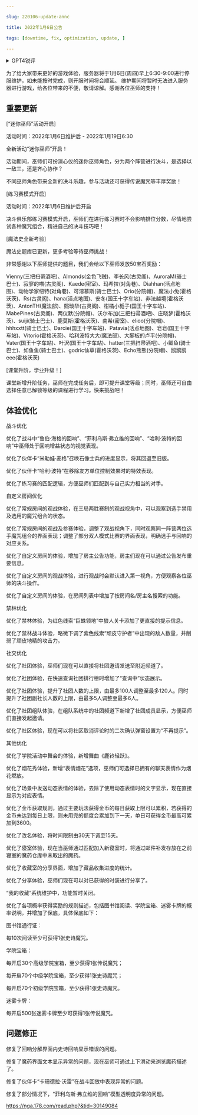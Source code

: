 ```yaml
---

slug: 220106-update-annc

title: 2022年1月6日公告

tags: [downtime, fix, optimization, update, ]

---
```


<details>

<summary>GPT4锐评</summary>



</details>

<!--truncate-->


为了给大家带来更好的游戏体验，服务器将于1月6日(周四)早上6:30-9:00进行停服维护，如未能按时完成，则开服时间将会顺延。 维护期间将暂时无法进入服务器进行游戏，给各位带来的不便，敬请谅解。感谢各位巫师的支持！

## 重要更新
[“迷你巫师”活动开启]

活动时间：2022年1月6日维护后 - 2022年1月19日6:30

全新活动“迷你巫师”开启！

活动期间，巫师们可扮演心仪的迷你巫师角色，分为两个阵营进行决斗，是选择以一敌三，还是齐心协作？

不同巫师角色带来全新的决斗乐趣，参与活动还可获得传说魔咒等丰厚奖励！

[练习赛模式开启]

活动时间：2022年1月6日维护后开启

决斗俱乐部练习赛模式开启，巫师们在进行练习赛时不会影响排位分数，尽情地尝试各种魔咒组合，精进自己的决斗技巧吧！

[魔法史全新考验]

魔法史题库已更新，更多考验等待巫师挑战！

非常感谢以下巫师提供的题目，我们会给以下巫师发放50宝石奖励：

Vienny(三把扫帚酒吧)、Almonds(金色飞贼)、李长风(古灵阁)、AuroraM(骑士巴士)、寂寥的喵(古灵阁)、Kaede(密室)、玛希拉(对角巷)、Diahhan(活点地图)、动物学家纽特(对角巷)、可溶慕斯(骑士巴士)、Orio(分院帽)、魔法小兔(霍格沃茨)、Rs(古灵阁)、hana(活点地图)、安冬(国王十字车站)、非法越境(霍格沃茨)、AntonTH(魔法部)、熙琰华(古灵阁)、柑橘小栀子(国王十字车站)、MabePines(古灵阁)、两仪默(分院帽)、沃尔布加(三把扫帚酒吧)、庄晓梦(霍格沃茨)、suiji(骑士巴士)、鹿莫斯(霍格沃茨)、南希(密室)、elioo(分院帽)、hhhxxtt(骑士巴士)、Darcie(国王十字车站)、Patavia(活点地图)、皂皂(国王十字车站)、Vitorio(霍格沃茨)、哈利波特大大(魔法部)、大脚板的卢平(分院帽)、Vater(国王十字车站)、叶沢(国王十字车站)、hatter(三把扫帚酒吧)、小鲫鱼(骑士巴士)、如鱼鱼(骑士巴士)、godric仙草(霍格沃茨)、Echo熊熊(分院帽)、鹅鹅鹅eee(霍格沃茨)

[课堂升阶，学业升级！]

课堂新增升阶任务，巫师在完成任务后，即可提升课堂等级；同时，巫师还可自由选择任意已解锁等级的课程进行学习。快来挑战吧！

## <span id='optimization'>体验优化</span>
战斗优化

优化了战斗中“鲁伯·海格的回响”、“菲利乌斯·弗立维的回响”、“哈利·波特的回响”中巫师处于回响增益状态的视觉表现。

优化了伙伴卡“米勒娃·麦格”召唤石像士兵的进度显示，将其回退至旧版。

优化了伙伴卡“哈利·波特”在移除友方单位控制效果时的特效表现。

优化了练习赛的匹配逻辑，方便巫师们匹配到与自己实力相当的对手。

自定义房间优化

优化了常规房间的观战体验，在三局两胜赛制的观战视角中，可以观察到选手禁用及选用的魔咒组合的状态。

优化了常规房间的观战及参赛体验，调整了观战视角下，同时观察同一阵营两位选手魔咒组合的界面表现；调整了部分双人模式比赛的界面表现，明确选手与回响的对应关系。

优化了自定义房间的体验，增加了房主公告功能，房主们现在可以通过公告发布重要信息。

优化了自定义房间的观战体验，进行观战时会默认进入第一视角，方便观察各位巫师的决斗操作。

优化了自定义房间的体验，在房间列表中增加了按房间名/房主名搜索的功能。

禁林优化

优化了禁林体验，为红色线索“巨蛛领地”中狼人关卡添加了更直接的提示信息。

优化了禁林战斗体验，略微下调了紫色线索“顽皮守护者”中出现的敌人数量，并削弱了顽皮地精的攻击力。

社交优化

优化了社团体验，巫师们现在可以直接将社团邀请发送至附近频道了。

优化了社团体验，在快速查询社团排行榜时增加了“查询中”状态展示。

优化了社团体验，提升了社团人数的上限，由最多100人调整至最多120人。同时提升了社团副社长人数的上限，由最多5人调整至最多6人。

优化了社团组队体验，在组队系统中的社团频道下新增了社团成员显示，方便巫师们直接发起邀请。

优化了社区体验，现在可以将社区取消评论时的二次确认弹窗设置为“不再提示”。

其他优化

优化了学院活动中舞会的体验，新增舞曲《鹿铃轻跃》。

优化了烟花秀体验，新增“表情烟花”选项，巫师们可选择已拥有的聊天表情作为烟花燃放。

优化了场景中发送动态表情的体验，去除了使用动态表情时的文字显示，现在直接显示为对应表情。

优化了金币获取规则，通过主要玩法获得金币的每日获取上限可以累积，若获得的金币未达到每日上限，则未用完的额度会累加到下一天，单日可获得金币最高可累加到3600。

优化了改名体验，将时间限制由30天下调至15天。

优化了寝室体验，现在当巫师通过匹配加入新寝室时，将通过邮件补发存放在之前寝室的魔药仓库中未取出的魔药。

优化了收藏室的分享界面，增加了藏品收集进度的统计。

优化了分享体验，巫师们现在可以对已获得的时装进行分享了。

“我的收藏”系统维护中，功能暂时关闭。

优化了各项概率获得奖励的规则描述，包括图书馆阅读、学院宝箱、迷雾卡牌的概率说明，并增加了保底，具体保底如下：

图书馆通行证：

每10次阅读至少可获得1张史诗魔咒。

学院宝箱：

每开启30个高级学院宝箱，至少获得1张传说魔咒；

每开启70个中级学院宝箱，至少获得1张史诗魔咒；

每开启70个初级学院宝箱，至少获得1张史诗魔咒。

迷雾卡牌：

每开启500张迷雾卡牌至少可获得1张传说魔咒。

## <span id='fix'>问题修正</span>
修复了回响分解界面内史诗回响显示错误的问题。

修复了魔药界面文本显示异常的问题，现在巫师可通过上下滑动来浏览魔药描述了。

修复了伙伴卡“卡珊德拉·沃雷”在战斗回放中表现异常的问题。

修复了部分情况下，“菲利乌斯·弗立维的回响”模型透明度异常的问题。

https://nga.178.com/read.php?&tid=30149084